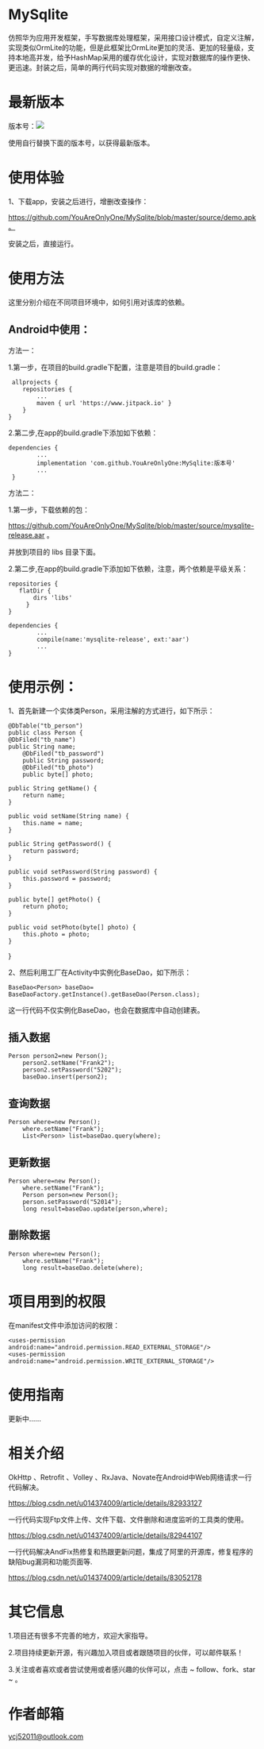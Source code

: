 # MySqlite
仿照华为应用开发框架，手写数据库处理框架，采用接口设计模式，自定义注解，实现类似OrmLite的功能，但是此框架比OrmLite更加的灵活、更加的轻量级，支持本地高并发，给予HashMap采用的缓存优化设计，实现对数据库的操作更快、更迅速。封装之后，简单的两行代码实现对数据的增删改查。


# 最新版本

版本号：[![](https://www.jitpack.io/v/YouAreOnlyOne/MySqlite.svg)](https://www.jitpack.io/#YouAreOnlyOne/MySqlite)

使用自行替换下面的版本号，以获得最新版本。

# 使用体验

1、下载app，安装之后进行，增删改查操作：

https://github.com/YouAreOnlyOne/MySqlite/blob/master/source/demo.apk。
    
安装之后，直接运行。
    

# 使用方法

这里分别介绍在不同项目环境中，如何引用对该库的依赖。

## Android中使用：

方法一：

1.第一步，在项目的build.gradle下配置，注意是项目的build.gradle：

     allprojects {
		repositories {
			...
			maven { url 'https://www.jitpack.io' }
		}
	}
    
    
2.第二步,在app的build.gradle下添加如下依赖：

    dependencies {
            ...
            implementation 'com.github.YouAreOnlyOne:MySqlite:版本号'
            ...
     }
    
    
方法二：
    
 1.第一步，下载依赖的包：
 
https://github.com/YouAreOnlyOne/MySqlite/blob/master/source/mysqlite-release.aar 。

并放到项目的 libs 目录下面。
    
 2.第二步,在app的build.gradle下添加如下依赖，注意，两个依赖是平级关系：
    
    repositories {
       flatDir {
           dirs 'libs'
         }
    }
    
    dependencies {
            ...
            compile(name:'mysqlite-release', ext:'aar')
            ...
    }
 

	
# 使用示例：

1、首先新建一个实体类Person，采用注解的方式进行，如下所示：
	
	@DbTable("tb_person")
	public class Person {
   	@DbFiled("tb_name")
   	public String name;
    	@DbFiled("tb_password")
    	public String password;
    	@DbFiled("tb_photo")
    	public byte[] photo;

    public String getName() {
        return name;
    }

    public void setName(String name) {
        this.name = name;
    }

    public String getPassword() {
        return password;
    }

    public void setPassword(String password) {
        this.password = password;
    }

    public byte[] getPhoto() {
        return photo;
    }

    public void setPhoto(byte[] photo) {
        this.photo = photo;
    }
}

2、然后利用工厂在Activity中实例化BaseDao，如下所示：

	BaseDao<Person> baseDao= BaseDaoFactory.getInstance().getBaseDao(Person.class);
	
这一行代码不仅实例化BaseDao，也会在数据库中自动创建表。

## 插入数据

	Person person2=new Person();
        person2.setName("Frank2");
        person2.setPassword("5202");
        baseDao.insert(person2);
	       
## 查询数据

	Person where=new Person();
        where.setName("Frank");
        List<Person> list=baseDao.query(where);

## 更新数据

	Person where=new Person();
        where.setName("Frank");
        Person person=new Person();
        person.setPassword("52014");
        long result=baseDao.update(person,where);

## 删除数据

	Person where=new Person();
        where.setName("Frank");
        long result=baseDao.delete(where);
	
	




 
 
# 项目用到的权限

  在manifest文件中添加访问的权限：
 

    <uses-permission android:name="android.permission.READ_EXTERNAL_STORAGE"/>
    <uses-permission android:name="android.permission.WRITE_EXTERNAL_STORAGE"/>

   

 
# 使用指南
 
 更新中……
 
# 相关介绍


OkHttp 、Retrofit 、Volley 、RxJava、Novate在Android中Web网络请求一行代码解决。

https://blog.csdn.net/u014374009/article/details/82933127

一行代码实现Ftp文件上传、文件下载、文件删除和进度监听的工具类的使用。

https://blog.csdn.net/u014374009/article/details/82944107

一行代码解决AndFix热修复和热跟更新问题，集成了阿里的开源库，修复程序的缺陷bug漏洞和功能页面等.

https://blog.csdn.net/u014374009/article/details/83052178




# 其它信息

1.项目还有很多不完善的地方，欢迎大家指导。

2.项目持续更新开源，有兴趣加入项目或者跟随项目的伙伴，可以邮件联系！ 

3.关注或者喜欢或者尝试使用或者感兴趣的伙伴可以，点击 ~ follow、fork、star ~ 。

# 作者邮箱

ycj52011@outlook.com


